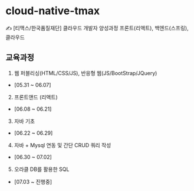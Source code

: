 # cloud-native-tmax
✍ [티맥스/한국품질재단] 클라우드 개발자 양성과정
프론트(리액트), 백엔드(스프링), 클라우드

## 교육과정
1. 웹 퍼블리싱(HTML/CSS/JS), 반응형 웹(JS/BootStrap/JQuery)
  - [05.31 ~ 06.07]
2. 프론트앤드 (리액트)
  - [06.08 ~ 06.21]
3. 자바 기초
  - [06.22 ~ 06.29]
4. 자바 + Mysql 연동 및 간단 CRUD 쿼리 작성
  - [06.30 ~ 07.02]
5. 오라클 DB를 활용한 SQL
  - [07.03 ~ 진행중]
